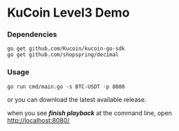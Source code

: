 # KuCoin Level3 Demo

### Dependencies

```
go get github.com/Kucoin/kucoin-go-sdk
go get github.com/shopspring/decimal
```


### Usage

```
go run cmd/main.go -s BTC-USDT -p 8080
```

or you can download the latest available release.

when you see ***finish playback*** at the command line, open [http://localhost:8080/](http://localhost:8080/)

